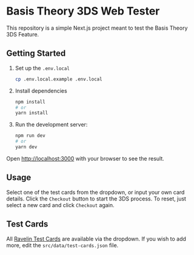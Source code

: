 # Basis Theory 3DS Web Tester

This repository is a simple Next.js project meant to test the Basis Theory 3DS Feature.

## Getting Started

1. Set up the `.env.local`
    ```bash
    cp .env.local.example .env.local
    ```
2. Install dependencies
    ```bash
    npm install
    # or
    yarn install
    ```
3. Run the development server:
    ```bash
    npm run dev
    # or
    yarn dev
    ```

Open [http://localhost:3000](http://localhost:3000) with your browser to see the result.

## Usage
Select one of the test cards from the dropdown, or input your own card details. Click the `Checkout` button to start the 3DS process.
To reset, just select a new card and click `Checkout` again.

## Test Cards

All [Ravelin Test Cards](https://developer.ravelin.com/guides/3d-secure/test-cards/#3ds-2-test-cards) are available via the dropdown.
If you wish to add more, edit the `src/data/test-cards.json` file. 